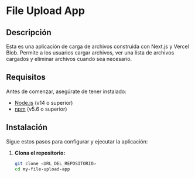 # File Upload App

## Descripción

Esta es una aplicación de carga de archivos construida con Next.js y Vercel Blob. Permite a los usuarios cargar archivos, ver una lista de archivos cargados y eliminar archivos cuando sea necesario.

## Requisitos

Antes de comenzar, asegúrate de tener instalado:

- [Node.js](https://nodejs.org/) (v14 o superior)
- [npm](https://www.npmjs.com/) (v5.6 o superior)

## Instalación

Sigue estos pasos para configurar y ejecutar la aplicación:

1. **Clona el repositorio:**

   ```bash
   git clone <URL_DEL_REPOSITORIO>
   cd my-file-upload-app
